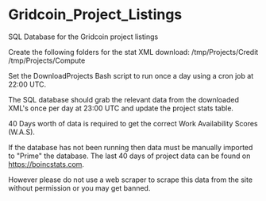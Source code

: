 # Gridcoin_Project_Listings
SQL Database for the Gridcoin project listings

Create the following folders for the stat XML download:
/tmp/Projects/Credit
/tmp/Projects/Compute

Set the DownloadProjects Bash script to run once a day using a cron job at 22:00 UTC.

The SQL database should grab the relevant data from the downloaded XML's once per day at 23:00 UTC and update the project stats table.

40 Days worth of data is required to get the correct Work Availability Scores (W.A.S).

If the database has not been running then data must be manually imported to "Prime" the database. The last 40 days of project data can be found on https://boincstats.com.

However please do not use a web scraper to scrape this data from the site without permission or you may get banned.
